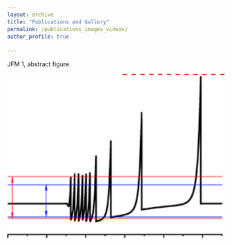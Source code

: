 ```yaml
---
layout: archive
title: "Publications and Gallery"
permalink: /publications_images_videos/
author_profile: true

---
```


<!-- ---

Relative vorticity on the sphere simulated with SpeedyWeather.jl using spherical harmonics. T682, 2048x1024 grid points (~20km horizontal resolution) on a full Gaussian grid.
<video src="https://raw.githubusercontent.com/milankl/milankl.github.io/main/files/ortho_europe.mp4" controls="controls" style="max-width: 700px;">
</video> -->

<!-- ---

Kelvin-wave induced equatorial current that gets unstable. 3200x800 grid points at a resolution of 2.5km. Tracer is only injected on the western boundary.
<video src="https://raw.githubusercontent.com/milankl/milankl.github.io/main/files/kelvin_instability.mp4" controls="controls" style="max-width: 700px;">
</video> -->



JFM 1, abstract figure.   

<img src="https://raw.githubusercontent.com/MGYBY/boyuanyu.github.io/master/images/jfm_1_figAbs.png" width="700px" style="float: left">  

---
